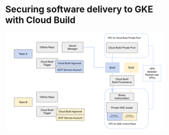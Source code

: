 # Securing software delivery to GKE with Cloud Build

![Cloud Build and GKE architecture](architecture.png)